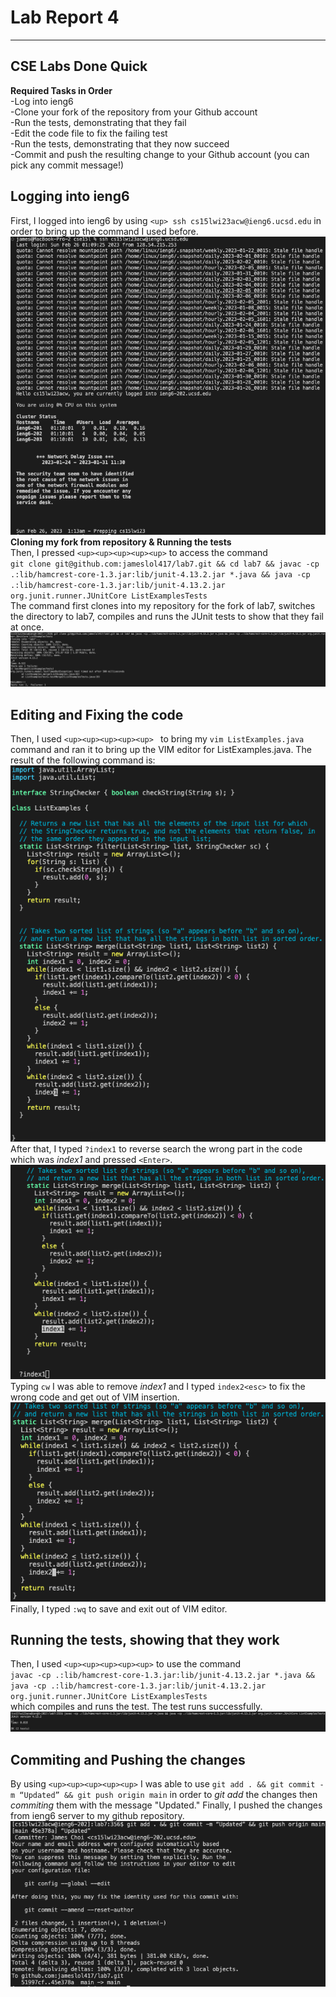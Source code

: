 # Lab Report 4
---

## CSE Labs Done Quick  
  
**Required Tasks in Order**     
-Log into ieng6   
-Clone your fork of the repository from your Github account   
-Run the tests, demonstrating that they fail    
-Edit the code file to fix the failing test   
-Run the tests, demonstrating that they now succeed   
-Commit and push the resulting change to your Github account (you can pick any commit message!)     

## Logging into ieng6    
First, I logged into ieng6 by using `<up> ssh cs15lwi23acw@ieng6.ucsd.edu` in order to bring up the command I used before.    
![Image](lab4/4-1.png)      
**Cloning my fork from repository & Running the tests**     
Then, I pressed `<up><up><up><up><up>` to access the command    
`git clone git@github.com:jameslol417/lab7.git && cd lab7 && javac -cp .:lib/hamcrest-core-1.3.jar:lib/junit-4.13.2.jar *.java && java -cp .:lib/hamcrest-core-1.3.jar:lib/junit-4.13.2.jar org.junit.runner.JUnitCore ListExamplesTests`  
The command first clones into my repository for the fork of lab7, switches the directory to lab7, compiles and runs the JUnit tests to show that they fail at once.   
![Image](lab4/4-2.png)    
## Editing and Fixing the code     
Then, I used `<up><up><up><up><up> ` to bring my `vim ListExamples.java` command and ran it to bring up the VIM editor for ListExamples.java. 
The result of the following command is:   
![Image](lab4/4-3.png)    
After that, I typed `?index1` to reverse search the wrong part in the code which was *index1* and pressed `<Enter>`.    
![Image](lab4/4-4.png)    
Typing `cw` I was able to remove *index1* and I typed `index2<esc>` to fix the wrong code and get out of VIM insertion.   
![Image](lab4/4-5.png)    
Finally, I typed `:wq` to save and exit out of VIM editor.    
## Running the tests, showing that they work    
Then, I used `<up><up><up><up><up>` to use the command    
`javac -cp .:lib/hamcrest-core-1.3.jar:lib/junit-4.13.2.jar *.java && java -cp .:lib/hamcrest-core-1.3.jar:lib/junit-4.13.2.jar org.junit.runner.JUnitCore ListExamplesTests`   
which compiles and runs the test. The test runs successfully.   
![Image](lab4/4-6.png)    
## Commiting and Pushing the changes      
By using `<up><up><up><up><up>` I was able to use `git add . && git commit -m “Updated” && git push origin main` in order to *git add* the changes then *commiting* them with the message "Updated." Finally, I pushed the changes from ieng6 server to my github repository.   
![Image](lab4/4-7.png)    

